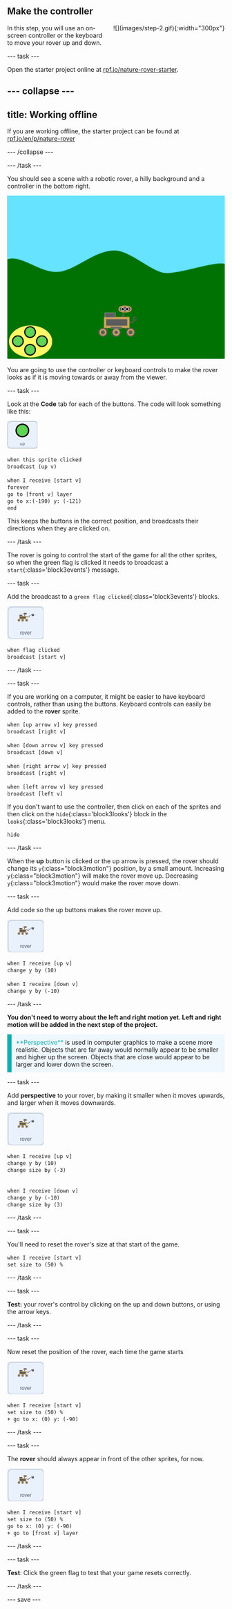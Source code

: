 ## Make the controller

<div style="display: flex; flex-wrap: wrap">
<div style="flex-basis: 200px; flex-grow: 1; margin-right: 15px;">
In this step, you will use an on-screen controller or the keyboard to move your rover up and down.
</div>
<div>
![](images/step-2.gif){:width="300px"}
</div>
</div>

--- task ---

Open the starter project online at [rpf.io/nature-rover-starter](https://rpf.io/nature-rover-starter).

--- collapse ---
---
title: Working offline
---

If you are working offline, the starter project can be found at [rpf.io/en/p/nature-rover](https://rpf.io/en/p/nature-rover)

--- /collapse ---


--- /task ---

You should see a scene with a robotic rover, a hilly background and a controller in the bottom right.

![the staring background showing hills, a pile of mud and a robot](images/starter-background.png)

You are going to use the controller or keyboard controls to make the rover looks as if it is moving towards or away from the viewer.

--- task ---

Look at the **Code** tab for each of the buttons. The code will look something like this:

![the up sprite](images/up-sprite.png)
```blocks3
when this sprite clicked
broadcast (up v)

when I receive [start v]
forever
go to [front v] layer
go to x:(-190) y: (-121)
end
```

This keeps the buttons in the correct position, and broadcasts their directions when they are clicked on.

--- /task ---

The rover is going to control the start of the game for all the other sprites, so when the green flag is clicked it needs to broadcast a `start`{:class='block3events'} message.

--- task ---

Add the broadcast to a `green flag clicked`{:class='block3events'} blocks.

![the rover sprite](images/rover-sprite.png)
```blocks3
when flag clicked
broadcast [start v]
``` 

--- /task ---

--- task ---

If you are working on a computer, it might be easier to have keyboard controls, rather than using the buttons. Keyboard controls can easily be added to the **rover** sprite.

```blocks3
when [up arrow v] key pressed
broadcast [right v]

when [down arrow v] key pressed
broadcast [down v]

when [right arrow v] key pressed
broadcast [right v]

when [left arrow v] key pressed
broadcast [left v]
```

If you don't want to use the controller, then click on each of the sprites and then click on the `hide`{:class='block3looks'} block in the `looks`{:class='block3looks'} 
menu.

```blocks3
hide
```

--- /task ---

When the **up** button is clicked or the up arrow is pressed, the rover should change its `y`{:class="block3motion"} position, by a small amount. Increasing `y`{:class="block3motion"} will make the rover move up. Decreasing `y`{:class="block3motion"} would make the rover move down.

--- task ---

Add code so the up buttons makes the rover move up.

![the rover sprite](images/rover-sprite.png)
```blocks3
when I receive [up v]
change y by (10)

when I receive [down v]
change y by (-10)
```

--- /task ---

**You don't need to worry about the left and right motion yet. Left and right motion will be added in the next step of the project.**

<p style="border-left: solid; border-width:10px; border-color: #0faeb0; background-color: aliceblue; padding: 10px;">
<span style="color: #0faeb0">**Perspective**</span> is used in computer graphics to make a scene more realistic. Objects that are far away would normally appear to be smaller and higher up the screen. Objects that are close would appear to be larger and lower down the screen.
</p>

--- task ---

Add **perspective** to your rover, by making it smaller when it moves upwards, and larger when it moves downwards.

![the rover sprite](images/rover-sprite.png)
```blocks3
when I receive [up v]
change y by (10)
change size by (-3)


when I receive [down v]
change y by (-10)
change size by (3)
```

--- /task ---

--- task ---

You'll need to reset the rover's size at that start of the game.

```blocks3
when I receive [start v]
set size to (50) %
```

--- /task ---


--- task ---

**Test:** your rover's control by clicking on the up and down buttons, or using the arrow keys.

--- /task ---

--- task ---

Now reset the position of the rover, each time the game starts

![the rover sprite](images/rover-sprite.png)
```blocks3
when I receive [start v]
set size to (50) %
+ go to x: (0) y: (-90)
```

--- /task ---

--- task ---

The **rover** should always appear in front of the other sprites, for now.

![the rover sprite](images/rover-sprite.png)
```blocks3
when I receive [start v]
set size to (50) %
go to x: (0) y: (-90)
+ go to [front v] layer
```

--- /task ---

--- task ---

**Test**: Click the green flag to test that your game resets correctly.

--- /task ---

--- save ---
